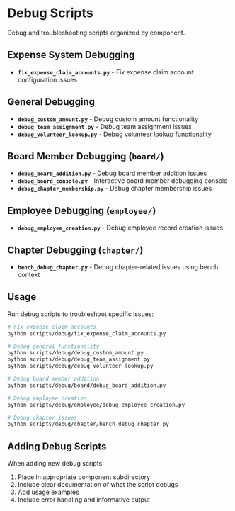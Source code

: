 # Debug Scripts

Debug and troubleshooting scripts organized by component.

## Expense System Debugging

- **`fix_expense_claim_accounts.py`** - Fix expense claim account configuration issues

## General Debugging

- **`debug_custom_amount.py`** - Debug custom amount functionality
- **`debug_team_assignment.py`** - Debug team assignment issues
- **`debug_volunteer_lookup.py`** - Debug volunteer lookup functionality

## Board Member Debugging (`board/`)

- **`debug_board_addition.py`** - Debug board member addition issues
- **`debug_board_console.py`** - Interactive board member debugging console
- **`debug_chapter_membership.py`** - Debug chapter membership issues

## Employee Debugging (`employee/`)

- **`debug_employee_creation.py`** - Debug employee record creation issues

## Chapter Debugging (`chapter/`)

- **`bench_debug_chapter.py`** - Debug chapter-related issues using bench context

## Usage

Run debug scripts to troubleshoot specific issues:

```bash
# Fix expense claim accounts
python scripts/debug/fix_expense_claim_accounts.py

# Debug general functionality
python scripts/debug/debug_custom_amount.py
python scripts/debug/debug_team_assignment.py
python scripts/debug/debug_volunteer_lookup.py

# Debug board member addition
python scripts/debug/board/debug_board_addition.py

# Debug employee creation
python scripts/debug/employee/debug_employee_creation.py

# Debug chapter issues
python scripts/debug/chapter/bench_debug_chapter.py
```

## Adding Debug Scripts

When adding new debug scripts:

1. Place in appropriate component subdirectory
2. Include clear documentation of what the script debugs
3. Add usage examples
4. Include error handling and informative output
